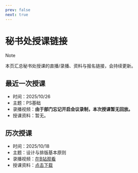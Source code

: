 ```yaml
---
prev: false
next: true
---
```


# 秘书处授课链接

> [!NOTE]
> 本页汇总秘书处授课的直播/录播、资料与报名链接，会持续更新。

## 最近一次授课

- 时间：2025/10/26
- 主题：PS基础
- 录播视频：**由于部门忘记开启会议录制，本次授课暂无回放。**
- 授课资料：暂无。
## 历次授课

- 时间：2025/10/18
- 主题：设计与排版基本原则
- 录播视频：<a class="link-button" href="https://www.bilibili.com/video/BV1jcsAz2ENv/" target="_blank" rel="noopener noreferrer" aria-label="在B站观看录播">在B站观看</a>
- 授课资料：<a class="link-button" href="https://yuna2017.lanzout.com/imr3J38rz4ng" target="_blank" rel="noopener noreferrer">点击下载</a>
